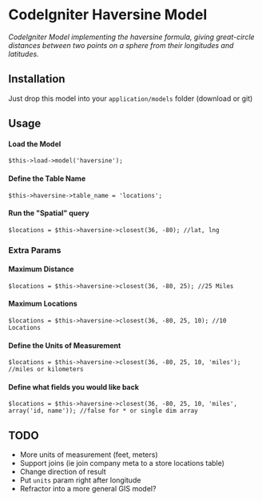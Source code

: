 # CodeIgniter Haversine Model

_CodeIgniter Model implementing the haversine formula, giving great-circle distances between two points on a sphere from their longitudes and latitudes._

## Installation
Just drop this model into your `application/models` folder (download or git)

## Usage

#### Load the Model
`$this->load->model('haversine');`

#### Define the Table Name
`$this->haversine->table_name = 'locations';`

#### Run the "Spatial" query
`$locations = $this->haversine->closest(36, -80); //lat, lng`

### Extra Params

#### Maximum Distance
`$locations = $this->haversine->closest(36, -80, 25); //25 Miles`

#### Maximum Locations
`$locations = $this->haversine->closest(36, -80, 25, 10); //10 Locations`

#### Define the Units of Measurement
`$locations = $this->haversine->closest(36, -80, 25, 10, 'miles'); //miles or kilometers`

#### Define what fields you would like back
`$locations = $this->haversine->closest(36, -80, 25, 10, 'miles', array('id, name')); //false for * or single dim array`

## TODO
* More units of measurement (feet, meters)
* Support joins (ie join company meta to a store locations table)
* Change direction of result
* Put `units` param right after longitude
* Refractor into a more general GIS model?